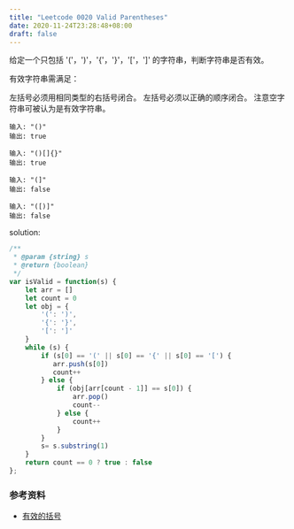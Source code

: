 ```yaml
---
title: "Leetcode 0020 Valid Parentheses"
date: 2020-11-24T23:28:48+08:00
draft: false
---
```


给定一个只包括 '('，')'，'{'，'}'，'['，']' 的字符串，判断字符串是否有效。

有效字符串需满足：

左括号必须用相同类型的右括号闭合。
左括号必须以正确的顺序闭合。
注意空字符串可被认为是有效字符串。

```
输入: "()"
输出: true

输入: "()[]{}"
输出: true

输入: "(]"
输出: false

输入: "([)]"
输出: false
```

solution:

```js
/**
 * @param {string} s
 * @return {boolean}
 */
var isValid = function(s) {
    let arr = []
    let count = 0
    let obj = {
        '(': ')',
        '{': '}',
        '[': ']'
    }
    while (s) {
        if (s[0] == '(' || s[0] == '{' || s[0] == '[') {
           arr.push(s[0])
           count++
        } else {
            if (obj[arr[count - 1]] == s[0]) {
                arr.pop()
                count--
            } else {
                count++
            }
        }
        s= s.substring(1)
    }
    return count == 0 ? true : false
};
```

### 参考资料

- [有效的括号](https://leetcode-cn.com/problems/valid-parentheses/)